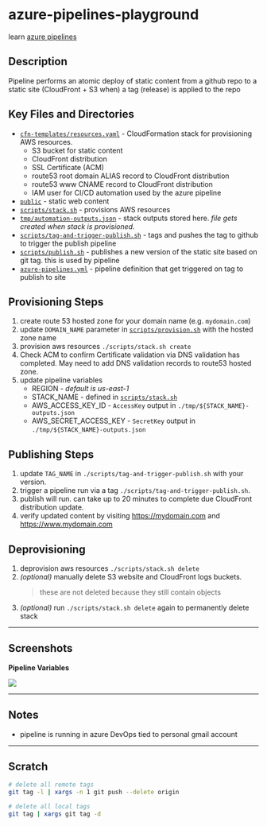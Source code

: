 # azure-pipelines-playground

learn [azure pipelines](https://docs.microsoft.com/en-us/azure/devops/pipelines/?view=azure-devops)

## Description

Pipeline performs an atomic deploy of static content from a github repo to a static site (CloudFront + S3 when) a tag (release)
is applied to the repo

## Key Files and Directories

* [`cfn-templates/resources.yaml`](cfn-templates/resources.yaml) - CloudFormation stack for provisioning AWS resources.
    * S3 bucket for static content
    * CloudFront distribution
    * SSL Certificate (ACM)
    * route53 root domain ALIAS record to CloudFront distribution
    * route53 www CNAME record to CloudFront distribution
    * IAM user for CI/CD automation used by the azure pipeline
* [`public`](public) - static web content
* [`scripts/stack.sh`](scripts/stack.sh) - provisions AWS resources
* [`tmp/automation-outputs.json`](tmp/automation-stack-outputs.json) - stack outputs stored here.  *file gets created when stack is provisioned.*
* [`scripts/tag-and-trigger-publish.sh`](scripts/tag-and-trigger-publish.sh) - tags and pushes the tag to github to trigger the publish pipeline
* [`scripts/publish.sh`](scripts/publish.sh) - publishes a new version of the static site based on git tag.  this is used by pipeline
* [`azure-pipelines.yml`](azure-pipelines.yml) - pipeline definition that get triggered on tag to publish to site


## Provisioning Steps

1. create route 53 hosted zone for your domain name (e.g. `mydomain.com`)
1. update `DOMAIN_NAME` parameter in [`scripts/provision.sh`](scripts/provision.sh) with the hosted zone name 
1. provision aws resources `./scripts/stack.sh create`
1. Check ACM to confirm Certificate validation via DNS validation has completed.  May need to add DNS validation records to route53 hosted zone.
1. update pipeline variables
    * REGION - *default is us-east-1*
    * STACK_NAME - defined in [`scripts/stack.sh`](scripts/stack.sh)
    * AWS_ACCESS_KEY_ID - `AccessKey` output in `./tmp/${STACK_NAME}-outputs.json`
    * AWS_SECRET_ACCESS_KEY - `SecretKey` output in `./tmp/${STACK_NAME}-outputs.json`

## Publishing Steps

1. update `TAG_NAME` in `./scripts/tag-and-trigger-publish.sh` with your version.
1. trigger a pipeline run via a tag `./scripts/tag-and-trigger-publish.sh`.  
1. publish will run.  can take up to 20 minutes to complete due CloudFront distribution update.
1. verify updated content by visiting <https://mydomain.com> and <https://www.mydomain.com>

## Deprovisioning

1. deprovision aws resources `./scripts/stack.sh delete`
1. *(optional)* manually delete S3 website and CloudFront logs buckets.
    > these are not deleted because they still contain objects
1. *(optional)* run `./scripts/stack.sh delete` again to permanently delete stack

---

## Screenshots

**Pipeline Variables**

![](https://www.evernote.com/l/AAHE5oOGeN9Kv7oZa-EDbz0NwbJwlITnmBkB/image.png)

---

## Notes

* pipeline is running in azure DevOps tied to personal gmail account

---

## Scratch

```sh
# delete all remote tags
git tag -l | xargs -n 1 git push --delete origin

# delete all local tags
git tag | xargs git tag -d
```
